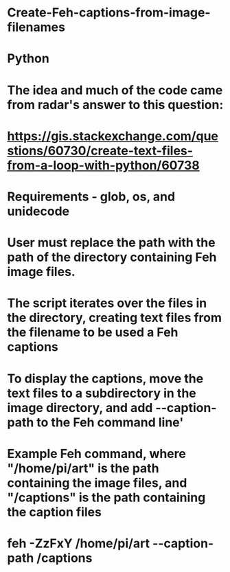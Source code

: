 # Create-Feh-captions-from-image-filenames
# Python
# The idea and much of the code came from radar's answer to this question:
# https://gis.stackexchange.com/questions/60730/create-text-files-from-a-loop-with-python/60738
# Requirements - glob, os, and unidecode
# User must replace the path with the path of the directory containing Feh image files.
# The script iterates over the files in the directory, creating text files from the filename to be used a Feh captions
# To display the captions, move the text files to a subdirectory in the image directory, and add --caption-path to the Feh command line'
# Example Feh command, where "/home/pi/art" is the path containing the image files, and "/captions" is the path containing the caption files
# feh -ZzFxY /home/pi/art --caption-path /captions 

